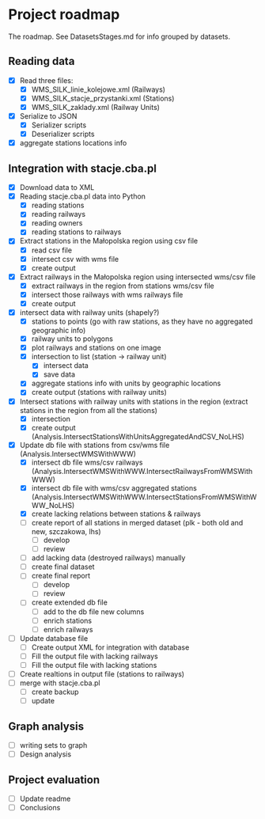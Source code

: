 ﻿# Project roadmap
The roadmap. See DatasetsStages.md for info grouped by datasets.
## Reading data
+ [x] Read three files:
  + [x] WMS_SILK_linie_kolejowe.xml (Railways)
  + [x] WMS_SILK_stacje_przystanki.xml (Stations)
  + [x] WMS_SILK_zaklady.xml (Railway Units)
+ [x] Serialize to JSON
  + [x] Serializer scripts
  + [x] Deserializer scripts
+ [x] aggregate stations locations info
## Integration with stacje.cba.pl
+ [x] Download data to XML
+ [x] Reading stacje.cba.pl data into Python
  + [x] reading stations
  + [x] reading railways
  + [x] reading owners
  + [x] reading stations to railways
+ [x] Extract stations in the Małopolska region using csv file
  + [x] read csv file
  + [x] intersect csv with wms file
  + [x] create output
+ [x] Extract railways in the Małopolska region using intersected wms/csv file
  + [x] extract railways in the region from stations wms/csv file
  + [x] intersect those railways with wms railways file
  + [x] create output
+ [x] intersect data with railway units (shapely?)
  + [x] stations to points (go with raw stations, as they have no aggregated geographic info)
  + [x] railway units to polygons
  + [x] plot railways and stations on one image
  + [x] intersection to list (station -> railway unit)
    + [x] intersect data
    + [x] save data
  + [x] aggregate stations info with units by geographic locations
  + [x] create output (stations with railway units)
+ [x] Intersect stations with railway units with stations in the region (extract stations in the region from all the stations)
  + [x] intersection
  + [x] create output (Analysis.IntersectStationsWithUnitsAggregatedAndCSV_NoLHS)
+ [x] Update db file with stations from csv/wms file (Analysis.IntersectWMSWithWWW)
  + [x] intersect db file wms/csv railways (Analysis.IntersectWMSWithWWW.IntersectRailwaysFromWMSWithWWW)
  + [x] intersect db file with wms/csv aggregated stations
  (Analysis.IntersectWMSWithWWW.IntersectStationsFromWMSWithWWW_NoLHS)
  + [x] create lacking relations between stations & railways
  + [ ] create report of all stations in merged dataset (plk - both old and new, szczakowa, lhs)
  	+ [ ] develop
	+ [ ] review
  + [ ] add lacking data (destroyed railways) manually
  + [ ] create final dataset
  + [ ] create final report
	+ [ ] develop
	+ [ ] review
  + [ ] create extended db file
    + [ ] add to the db file new columns
	+ [ ] enrich stations
	+ [ ] enrich railways
+ [ ] Update database file
  + [ ] Create output XML for integration with database
  + [ ] Fill the output file with lacking railways
  + [ ] Fill the output file with lacking stations
+ [ ] Create realtions in output file (stations to railways)
+ [ ] merge with stacje.cba.pl
  + [ ] create backup
  + [ ] update
## Graph analysis
+ [ ] writing sets to graph
+ [ ] Design analysis
## Project evaluation
+ [ ] Update readme
+ [ ] Conclusions